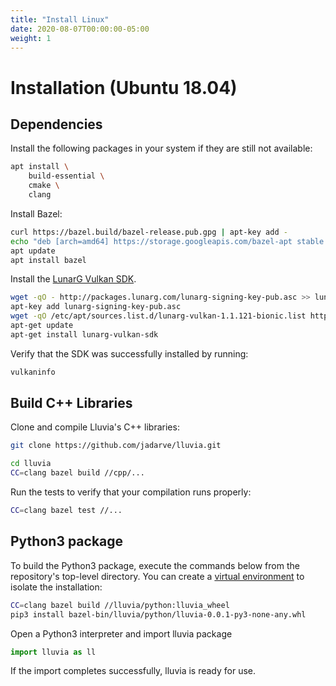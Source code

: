 ```yaml
---
title: "Install Linux"
date: 2020-08-07T00:00:00-05:00
weight: 1
---
```



# Installation (Ubuntu 18.04)


## Dependencies


Install the following packages in your system if they are still not available:

```bash
apt install \
    build-essential \
    cmake \
    clang
```

Install Bazel:

```bash
curl https://bazel.build/bazel-release.pub.gpg | apt-key add -
echo "deb [arch=amd64] https://storage.googleapis.com/bazel-apt stable jdk1.8" | tee /etc/apt/sources.list.d/bazel.list
apt update
apt install bazel
```

Install the [LunarG Vulkan SDK](https://www.lunarg.com/vulkan-sdk/).

```bash
wget -qO - http://packages.lunarg.com/lunarg-signing-key-pub.asc >> lunarg-signing-key-pub.asc
apt-key add lunarg-signing-key-pub.asc
wget -qO /etc/apt/sources.list.d/lunarg-vulkan-1.1.121-bionic.list http://packages.lunarg.com/vulkan/1.1.121/lunarg-vulkan-1.1.121-bionic.list
apt-get update 
apt-get install lunarg-vulkan-sdk
```

Verify that the SDK was successfully installed by running:

```bash 
vulkaninfo
```


## Build C++ Libraries

Clone and compile Lluvia's C++ libraries:

```bash
git clone https://github.com/jadarve/lluvia.git

cd lluvia
CC=clang bazel build //cpp/...
```

Run the tests to verify that your compilation runs properly:

```bash
CC=clang bazel test //...
```


## Python3 package

To build the Python3 package, execute the commands below from the repository's top-level directory. You can create a [virtual environment](https://virtualenv.pypa.io/en/latest/) to isolate the installation:

```bash
CC=clang bazel build //lluvia/python:lluvia_wheel
pip3 install bazel-bin/lluvia/python/lluvia-0.0.1-py3-none-any.whl
```

Open a Python3 interpreter and import lluvia package

```python 
import lluvia as ll
```

If the import completes successfully, lluvia is ready for use.
